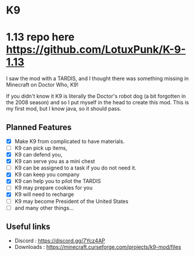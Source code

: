 # K9

# 1.13 repo here https://github.com/LotuxPunk/K-9-1.13

I saw the mod with a TARDIS, and I thought there was something missing in Minecraft on Doctor Who, K9!

If you didn't know it K9 is literally the Doctor's robot dog (a bit forgotten in the 2008 season) and so I put myself in the head to create this mod. This is my first mod, but I know java, so it should pass.

## Planned Features

- [x] Make K9 from complicated to have materials.
- [ ] K9 can pick up items,
- [x] K9 can defend you,
- [x] K9 can serve you as a mini chest
- [ ] K9 can be assigned to a task if you do not need it.
- [x] K9 can keep you company
- [x] K9 can help you to pilot the TARDIS
- [ ] K9 may prepare cookies for you
- [x] K9 will need to recharge
- [ ] K9 may become President of the United States
- [ ] and many other things...

## Useful links
- Discord : https://discord.gg/7Ycz4AP
- Downloads : https://minecraft.curseforge.com/projects/k9-mod/files
